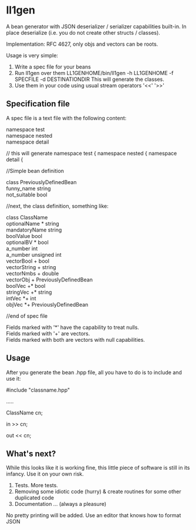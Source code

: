 ll1gen
======

A bean generator with JSON deserializer / serializer capabilities built-in.
In place deserialize (i.e. you do not create other structs / classes). 

Implementation: RFC 4627, only objs and vectors can be roots.

Usage is very simple: 
  1. Write a spec file for your beans
  2. Run ll1gen over them
  LL1GENHOME/bin/ll1gen -h LL1GENHOME -f SPECFILE -d DESTINATIONDIR
  This will generate the classes.
  3. Use them in your code using usual stream operators '<<' '>>'

## Specification file ##

A spec file is a text file with the following content:

  namespace test  
  namespace nested  
  namespace detail  

  // this will generate namespace test { namespace nested { namespace detail {  

  //Simple bean definition    

  class PreviouslyDefinedBean  
    funny_name	string  
    not_suitable	bool  
      
      
  //next, the class definition, something like:

  class ClassName  
    optionalName 	* string  
    mandatoryName   string  
    boolValue 	  bool  
    optionalBV    * bool  
    a_number	  int  
    a_number	  unsigned int  
    vectorBool	+ bool  
    vectorString	+ string  
    vectorNmbs	+ double  
    vectorObj	+ PreviouslyDefinedBean  
    boolVec       +* bool  
    stringVec     +* string  
    intVec        *+ int  
    objVec        *+ PreviouslyDefinedBean  
  
  //end of spec file


Fields marked with '*' have the capability to treat nulls.  
Fields marked with '+' are vectors.   
Fields marked with both are vectors with null capabilities.  

## Usage ##

After you generate the bean .hpp file, all you have to do is to include and use it:

  #include "classname.hpp"  

  .....  

  ClassName cn;  

  in >> cn;  

  out << cn;  


## What's next? ##

While this looks like it is working fine, this little piece of software is still in its infancy. Use it on your own risk.

1. Tests. More tests.
2. Removing some idiotic code (hurry) & create routines for some other duplicated code
3. Documentation ... (always a pleasure)

No pretty printing will be added. Use an editor that knows how to format JSON
